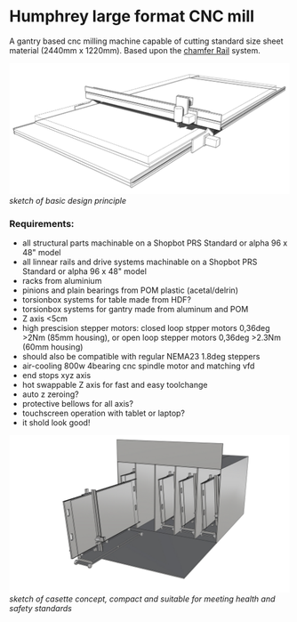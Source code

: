 ﻿# Humphrey large format CNC mill

A gantry based cnc milling machine capable of cutting standard size sheet material (2440mm x 1220mm). Based upon the [chamfer Rail](https://github.com/fellesverkstedet/fabricatable-machines/tree/master/chamferrail) system.

![Humphrey sketch](./img/humphrey-sketch.jpg)
*sketch of basic design principle*

### Requirements:
* all structural parts machinable on a Shopbot PRS Standard or alpha 96 x 48" model
* all linnear rails and drive systems machinable on a Shopbot PRS Standard or alpha 96 x 48" model
* racks from aluminium
* pinions and plain bearings from POM plastic (acetal/delrin)
* torsionbox systems for table made from HDF?
* torsionbox systems for gantry made from aluminum and POM
* Z axis <5cm
* high prescision stepper motors: closed loop stpper motors 0,36deg >2Nm (85mm housing), or open loop stepper motors 0,36deg >2.3Nm (60mm housing)
* should also be compatible with regular NEMA23 1.8deg steppers
* air-cooling 800w 4bearing cnc spindle motor and matching vfd
* end stops xyz axis
* hot swappable Z axis for fast and easy toolchange
* auto z zeroing?
* protective bellows for all axis?
* touchscreen operation with tablet or laptop?
* it shold look good!


![Humphrey sketch](./img/casette-cnc-sketch.jpg)
*sketch of casette concept, compact and suitable for meeting health and safety standards*
